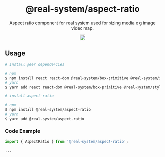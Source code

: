 <h1 align="center">@real-system/aspect-ratio</h1>
<p align="center">Aspect ratio component for real system used for sizing media e g image video map.</p>
<p align="center">
<a href="https://www.npmjs.com/package/@real-system/aspect-ratio"><img src="https://badgen.net/npm/v/@real-system/aspect-ratio?label=&icon=npm&color=blue" alt="npm version" height="18"/></a>
</p>

## Usage

```bash
# install peer dependencies

# npm
$ npm install react react-dom @real-system/box-primitive @real-system/styling-library @real-system/theme-library @real-system/utils-library
# yarn
$ yarn add react react-dom @real-system/box-primitive @real-system/styling-library @real-system/theme-library @real-system/utils-library

# install aspect-ratio

# npm
$ npm install @real-system/aspect-ratio
# yarn
$ yarn add @real-system/aspect-ratio
```

### Code Example

```javascript
import { AspectRatio } from '@real-system/aspect-ratio';

...

```
